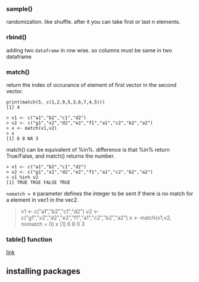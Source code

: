 
### sample()
randomization. like shuffle. after it you can take first or last n elements.


###  rbind()
adding two `dataframe` in row wise. so columns must be same in two dataframe

###  match()
 return the index of occurance of element of first vector in the second vector.
    
    print(match(5, c(1,2,9,5,3,6,7,4,5)))
    [1] 4
    
    > v1 <- c("a1","b2","c1","d2")
    > v2 <- c("g1","x2","d2","e2","f1","a1","c2","b2","a2")
    > x <- match(v1,v2)
    > x
    [1] 6 8 NA 3
    
match() can be equivalent of %in%. difference is that %in% return True/False, and match() returns the number.

    > v1 <- c("a1","b2","c1","d2")
    > v2 <- c("g1","x2","d2","e2","f1","a1","c2","b2","a2")
    > v1 %in% v2
    [1] TRUE TRUE FALSE TRUE
`nomatch = 0` parameter defines the integer to be sent if there is no match for a element in vec1 in the vec2.




   > v1 <- c("a1","b2","c1","d2")
   > v2 <- c("g1","x2","d2","e2","f1","a1","c2","b2","a2")
   > x <- match(v1,v2, nomatch = 0)
   > x
   [1] 6 8 0 3
   
### table() function
[link](https://www.r-bloggers.com/r-function-of-the-day-table/)
   
## installing packages

